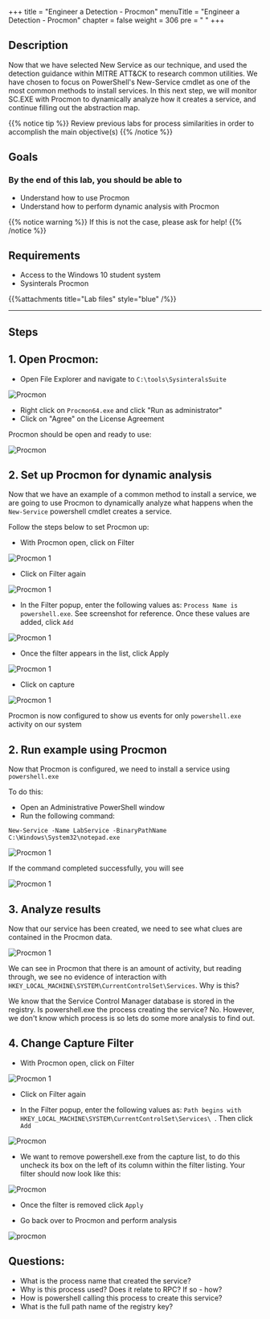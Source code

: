 +++
title = "Engineer a Detection - Procmon"
menuTitle = "Engineer a Detection - Procmon"
chapter = false
weight = 306
pre = "<i class='fab fa-leanpub'></i> "
+++

## Description

Now that we have selected New Service as our technique, and used the detection guidance within MITRE ATT&CK to research common utilities. We have chosen to focus on PowerShell's New-Service cmdlet as one of the most common methods to install services. In this next step, we will monitor SC.EXE with Procmon to dynamically analyze how it creates a service, and continue filling out the abstraction map.

{{% notice tip %}}
Review previous labs for process similarities in order to accomplish the main objective(s)
{{% /notice %}}

## Goals

### By the end of this lab, you should be able to

* Understand how to use Procmon
* Understand how to perform dynamic analysis with Procmon

{{% notice warning %}}
If this is not the case, please ask for help!
{{% /notice %}}

## Requirements

- Access to the Windows 10 student system
- Sysinterals Procmon

{{%attachments title="Lab files" style="blue" /%}}

---

## Steps

## 1. Open Procmon: 

* Open File Explorer and navigate to `C:\tools\SysinteralsSuite`

![Procmon](images/procmon_9.png?width=50pc)

* Right click on `Procmon64.exe` and click "Run as administrator"
* Click on "Agree" on the License Agreement

Procmon should be open and ready to use: 

![Procmon](images/procmon_10.png?width=50pc)

## 2. Set up Procmon for dynamic analysis

Now that we have an example of a common method to install a service, we are going to use Procmon to dynamically analyze what happens when the `New-Service` powershell cmdlet creates a service.

Follow the steps below to set Procmon up:

*  With Procmon open, click on Filter

![Procmon 1](images/procmon_1.png?width=50pc)

*  Click on Filter again

![Procmon 1](images/procmon_2.png?width=50pc)

*  In the Filter popup, enter the following values as: `Process Name is powershell.exe`. See screenshot for reference. Once these values are added, click `Add`

![Procmon 1](images/procmon_3.png?width=50pc)

*  Once the filter appears in the list, click Apply

![Procmon 1](images/procmon_4.png?width=50pc)

*  Click on capture

![Procmon 1](images/procmon_5.png?width=50pc)

Procmon is now configured to show us events for only `powershell.exe` activity on our system

## 2. Run example using Procmon

Now that Procmon is configured, we need to install a service using `powershell.exe`

To do this:

*  Open an Administrative PowerShell window
*  Run the following command:

`New-Service -Name LabService -BinaryPathName C:\Windows\System32\notepad.exe`

![Procmon 1](images/procmon_6.png?width=50pc)

If the command completed successfully, you will see 

![Procmon 1](images/procmon_7.png?width=50pc)

## 3. Analyze results

Now that our service has been created, we need to see what clues are contained in the Procmon data.

![Procmon 1](images/procmon_8.png?width=50pc)

We can see in Procmon that there is an amount of activity, but reading through, we see no evidence of interaction with `HKEY_LOCAL_MACHINE\SYSTEM\CurrentControlSet\Services`. Why is this? 

We know that the Service Control Manager database is stored in the registry. Is powershell.exe the process creating the service? No. However, we don't know which process is so lets do some more analysis to find out. 

## 4. Change Capture Filter

*  With Procmon open, click on Filter

![Procmon 1](images/procmon_1.png?width=50pc)

*  Click on Filter again

*  In the Filter popup, enter the following values as: `Path begins with HKEY_LOCAL_MACHINE\SYSTEM\CurrentControlSet\Services\ `. Then click `Add`

![Procmon](images/registrykey.png)

*  We want to remove powershell.exe from the capture list, to do this uncheck its box on the left of its column within the filter listing. Your filter should now look like this: 

![Procmon](images/filter.png)

*  Once the filter is removed click `Apply`

*  Go back over to Procmon and perform analysis

![procmon](images/result.png)

## Questions: 

- What is the process name that created the service? 
- Why is this process used? Does it relate to RPC? If so - how? 
- How is powershell calling this process to create this service? 
- What is the full path name of the registry key? 